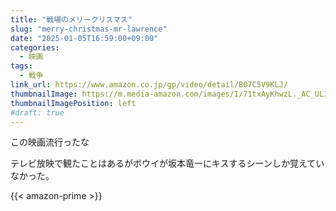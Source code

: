 ```yaml
---
title: "戦場のメリークリスマス"
slug: "merry-christmas-mr-lawrence"
date: "2025-01-05T16:59:00+09:00"
categories:
  - 映画
tags:
  - 戦争
link_url: https://www.amazon.co.jp/gp/video/detail/B07C5V9KLJ/
thumbnailImage: https://m.media-amazon.com/images/I/71txAyKhwzL._AC_UL320_.jpg
thumbnailImagePosition: left
#draft: true
---
```

この映画流行ったな
<!--more-->
テレビ放映で観たことはあるがボウイが坂本竜一にキスするシーンしか覚えていなかった。

{{< amazon-prime >}}
